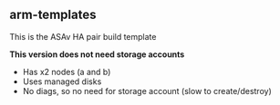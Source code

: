 ## arm-templates

This is the ASAv HA pair build template

**This version does not need storage accounts**

* Has x2 nodes (a and b)
* Uses managed disks
* No diags, so no need for storage account (slow to create/destroy)
